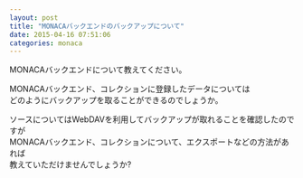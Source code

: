 ```yaml
---
layout: post
title: "MONACAバックエンドのバックアップについて"
date: 2015-04-16 07:51:06
categories: monaca
---
```

<p>MONACAバックエンドについて教えてください。</p>

<p>MONACAバックエンド、コレクションに登録したデータについては<br>
どのようにバックアップを取ることができるのでしょうか。</p>

<p>ソースについてはWebDAVを利用してバックアップが取れることを確認したのですが<br>
MONACAバックエンド、コレクションについて、エクスポートなどの方法があれば<br>
教えていただけませんでしょうか?</p>
